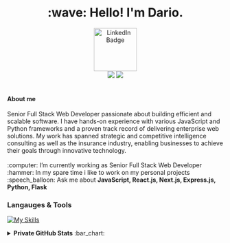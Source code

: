 <h1 align='center'>
 :wave: Hello! I'm Dario.
</h1>

<div id='media-links' align='center'>
  <a href="https://www.linkedin.com/in/dario-klopic-8475021a9/">
    <img src="https://img.shields.io/badge/LinkedIn-blue?style=for-the-badge&logo=linkedin&logoColor=white" alt="LinkedIn Badge" width='100'/>
  </a>
</div>

<div align='center'>
<img src='https://komarev.com/ghpvc/?username=dariokl' />
<img src='https://img.shields.io/github/watchers/dariokl/dariokl.svg'>
</div>

<br>

<h4>About me</h1>

<div>
Senior Full Stack Web Developer passionate about building efficient and scalable software.
I have hands-on experience with various JavaScript and Python frameworks and a proven track record of delivering enterprise web solutions. 
My work has spanned strategic and competitive intelligence consulting as well as the 
insurance industry, enabling businesses to achieve their goals through innovative technology.
</div>

<br>

<div>
:computer: I’m currently working as Senior Full Stack Web Developer

</div>

<div>
 :hammer: In my spare time i like to work on my personal projects 
</div>

<div >
:speech_balloon: Ask me about <strong>JavaScript, React.js, Next.js, Express.js, Python, Flask</strong>
</div>

<h3>Langauges & Tools </h3>

[![My Skills](https://skillicons.dev/icons?i=javascript,typescript,python,react,next,vue,express,flask,graphql,mysql,postgres,firebase,git,jest,vscode&perline=16)](https://skillicons.dev)

</div>
<div>
<details> 
  <summary><strong>Private GitHub Stats</strong> :bar_chart:</summary>
  <br />

  <img height="180em" src='https://github-readme-stats.vercel.app/api?username=dariokl&show_icons=true&hide_border=true&theme=transparent'/>
  <img height="180em" src="https://github-readme-stats.vercel.app/api/top-langs/?username=dariokl&show_icons=true&theme=transparent&hide_border=true&langs_count=4&hide=html,css" />

</details>
</div>
